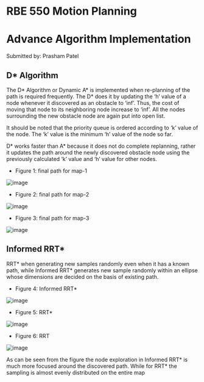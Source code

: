 # RBE 550 Motion Planning
# Advance Algorithm Implementation

Submitted by: Prasham Patel

## D* Algorithm

The D* Algorithm or Dynamic A* is implemented when re-planning of the path is required frequently. The D* does it by updating the ‘h’ value of a node whenever it discovered as an obstacle to ‘inf’. Thus, the cost of moving that node to its neighboring node increase to ‘inf’. All the nodes surrounding the new obstacle node are again put into open list.

It should be noted that the priority queue is ordered according to ‘k’ value of the node. The ‘k’ value is the minimum ‘h’ value of the node so far.

D* works faster than A* because it does not do complete replanning, rather it updates the path around the newly discovered obstacle node using the previously calculated ‘k’ value and ‘h’ value for other nodes.


- Figure 1: final path for map-1

 ![image](https://user-images.githubusercontent.com/91484142/163594451-668a1cb5-fac3-4687-92d3-4d4dd6610f01.png)
  
- Figure 2: final path for map-2

 ![image](https://user-images.githubusercontent.com/91484142/163594464-ee4a2222-1372-41dd-9749-a24ae1896d90.png)    
  
-   Figure 3: final path for map-3
  
 ![image](https://user-images.githubusercontent.com/91484142/163594485-a51f027d-290f-4d34-8b65-d51583150225.png)
  




## Informed RRT*

RRT* when generating new samples randomly even when it has a known path, while Informed RRT* generates new sample randomly within an ellipse whose dimensions are decided on the basis of existing path.

 
- Figure 4: Informed RRT*

![image](https://user-images.githubusercontent.com/91484142/163594896-8d542165-c2e6-4341-9e08-ea24aca36772.png)

- Figure 5: RRT*

![image](https://user-images.githubusercontent.com/91484142/163594913-5e29bc7c-7eac-4e20-9706-1ee64d523e74.png)

 
- Figure 6: RRT

![image](https://user-images.githubusercontent.com/91484142/163594934-a3c17c09-3657-4ecf-a3c2-93f7ae9afbc8.png)


As can be seen from the figure the node exploration in Informed RRT* is much more focused around the discovered path. While for RRT* the sampling is almost evenly distributed on the entire map
